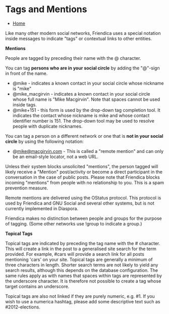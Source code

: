Tags and Mentions
=================


* [Home](help)


Like many other modern social networks, Friendica uses a special notation inside messages to indicate "tags" or contextual links to other entities.

**Mentions**

People are tagged by preceding their name with the @ character.

You can tag **persons who are in your social circle** by adding the "@"-sign in front of the name.

* @mike - indicates a known contact in your social circle whose nickname is "mike"
* @mike_macgirvin - indicates a known contact in your social circle whose  full name is "Mike Macgirvin". Note that spaces cannot be used inside tags.
* @mike+151 - this form is used by the drop-down tag completion tool. It indicates the contact whose nickname is mike and whose contact identifier number is 151. The drop-down tool may be used to resolve people with duplicate nicknames. 

You can tag a person on a different network or one that is **not in your social circle** by using the following notation:
	
* @mike@macgirvin.com - This is called a "remote mention" and can only be an email-style locator, not a web URL.

Unless their system blocks unsolicited "mentions", the person tagged will likely receive a "Mention" post/activity or become a direct participant in the conversation in the case of public posts. Please note that Friendica blocks incoming "mentions" from people with no relationship to you. This is a spam prevention measure.

Remote mentions are delivered using the OStatus protocol. This protocol is used by Friendica and GNU Social and several other systems, but is not currently implemented in Diaspora. 

Friendica makes no distinction between people and groups for the purpose of tagging. (Some other networks use !group to indicate a group.)

**Topical Tags**

Topical tags are indicated by preceding the tag name with the  # character. This will create a link in the post to a generalised site search for the term provided. For example, #cars will provide a search link for all posts mentioning 'cars' on your site. Topical tags are generally a minimum of three characters in length.  Shorter search terms are not likely to yield any search results, although this depends on the database configuration. The same rules apply as with names that spaces within tags are represented by the underscore character. It is therefore not possible to create a tag whose target contains an underscore.

Topical tags are also not linked if they are purely numeric, e.g. #1. If you wish to use a numerica hashtag, please add some descriptive text such as #2012-elections. 
 


 

